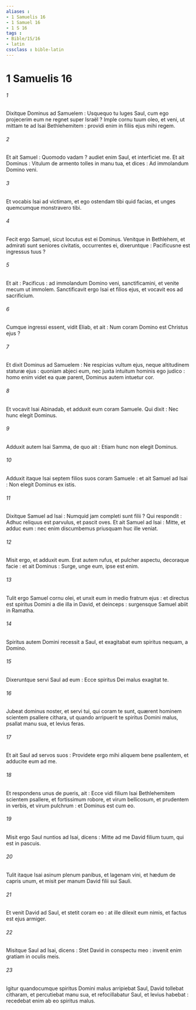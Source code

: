 ```yaml
---
aliases : 
- 1 Samuelis 16
- 1 Samuel 16
- 1 S 16
tags : 
- Bible/1S/16
- latin
cssclass : bible-latin
---
```


# 1 Samuelis 16

###### 1
Dixitque Dominus ad Samuelem : Usquequo tu luges Saul, cum ego projecerim eum ne regnet super Israël ? Imple cornu tuum oleo, et veni, ut mittam te ad Isai Bethlehemitem : providi enim in filiis ejus mihi regem.
###### 2
Et ait Samuel : Quomodo vadam ? audiet enim Saul, et interficiet me. Et ait Dominus : Vitulum de armento tolles in manu tua, et dices : Ad immolandum Domino veni.
###### 3
Et vocabis Isai ad victimam, et ego ostendam tibi quid facias, et unges quemcumque monstravero tibi.
###### 4
Fecit ergo Samuel, sicut locutus est ei Dominus. Venitque in Bethlehem, et admirati sunt seniores civitatis, occurrentes ei, dixeruntque : Pacificusne est ingressus tuus ?
###### 5
Et ait : Pacificus : ad immolandum Domino veni, sanctificamini, et venite mecum ut immolem. Sanctificavit ergo Isai et filios ejus, et vocavit eos ad sacrificium.
###### 6
Cumque ingressi essent, vidit Eliab, et ait : Num coram Domino est Christus ejus ?
###### 7
Et dixit Dominus ad Samuelem : Ne respicias vultum ejus, neque altitudinem staturæ ejus : quoniam abjeci eum, nec juxta intuitum hominis ego judico : homo enim videt ea quæ parent, Dominus autem intuetur cor.
###### 8
Et vocavit Isai Abinadab, et adduxit eum coram Samuele. Qui dixit : Nec hunc elegit Dominus.
###### 9
Adduxit autem Isai Samma, de quo ait : Etiam hunc non elegit Dominus.
###### 10
Adduxit itaque Isai septem filios suos coram Samuele : et ait Samuel ad Isai : Non elegit Dominus ex istis.
###### 11
Dixitque Samuel ad Isai : Numquid jam completi sunt filii ? Qui respondit : Adhuc reliquus est parvulus, et pascit oves. Et ait Samuel ad Isai : Mitte, et adduc eum : nec enim discumbemus priusquam huc ille veniat.
###### 12
Misit ergo, et adduxit eum. Erat autem rufus, et pulcher aspectu, decoraque facie : et ait Dominus : Surge, unge eum, ipse est enim.
###### 13
Tulit ergo Samuel cornu olei, et unxit eum in medio fratrum ejus : et directus est spiritus Domini a die illa in David, et deinceps : surgensque Samuel abiit in Ramatha.
###### 14
Spiritus autem Domini recessit a Saul, et exagitabat eum spiritus nequam, a Domino.
###### 15
Dixeruntque servi Saul ad eum : Ecce spiritus Dei malus exagitat te.
###### 16
Jubeat dominus noster, et servi tui, qui coram te sunt, quærent hominem scientem psallere cithara, ut quando arripuerit te spiritus Domini malus, psallat manu sua, et levius feras.
###### 17
Et ait Saul ad servos suos : Providete ergo mihi aliquem bene psallentem, et adducite eum ad me.
###### 18
Et respondens unus de pueris, ait : Ecce vidi filium Isai Bethlehemitem scientem psallere, et fortissimum robore, et virum bellicosum, et prudentem in verbis, et virum pulchrum : et Dominus est cum eo.
###### 19
Misit ergo Saul nuntios ad Isai, dicens : Mitte ad me David filium tuum, qui est in pascuis.
###### 20
Tulit itaque Isai asinum plenum panibus, et lagenam vini, et hædum de capris unum, et misit per manum David filii sui Sauli.
###### 21
Et venit David ad Saul, et stetit coram eo : at ille dilexit eum nimis, et factus est ejus armiger.
###### 22
Misitque Saul ad Isai, dicens : Stet David in conspectu meo : invenit enim gratiam in oculis meis.
###### 23
Igitur quandocumque spiritus Domini malus arripiebat Saul, David tollebat citharam, et percutiebat manu sua, et refocillabatur Saul, et levius habebat : recedebat enim ab eo spiritus malus.
